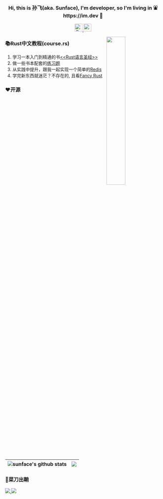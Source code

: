 <h3 align="center">Hi, this is 孙飞(aka. Sunface), I'm developer, so I'm living in ⛲️https://im.dev 🌲  </h3>

<p align="middle">
   <!--    <img src="https://komarev.com/ghpvc/?username=sunface" alt="10000" height="23px"/> -->

   <a href="https://www.zhihu.com/people/iSunface/columns">
      <img alt="Sunface | 知乎" height="25px" src="https://ss1.baidu.com/6ONXsjip0QIZ8tyhnq/it/u=493147230,3096476255&amp;fm=195&amp;app=88&amp;f=JPEG?w=200&amp;h=200">
   </a>
   
   <a href="https://twitter.com/isunface">
      <img alt="sunface | Twitter" height="25px" src="https://raw.githubusercontent.com/anuraghazra/anuraghazra/master/assets/twitter.svg" />
   </a>
</p>
  
<a href="https://github.com/sunface/rust-course">
  <img src="https://github.com/sunface/sunface/blob/master/assets/ferris.gif" align="right" width="35%"/>
</a>

### 📚Rust中文教程(course.rs)
1. 学习一本入门到精通的书[<<Rust语言圣经>>](https://github.com/sunface/rust-course)
2. 做一些书本配套的[练习题](https://github.com/sunface/rust-course/tree/main/excercise)
3. 从实践中提升，跟我一起实现一个简单的[Redis](https://github.com/sunface/rust-course/tree/main/pratice/mini-redis)
4. 学完新东西就迷茫？不存在的, 且看[Fancy Rust](https://github.com/sunface/fancy-rust)




### ❤️开源

| <img align="center"  src="https://github-readme-stats.vercel.app/api?username=sunface&show_icons=true&include_all_commits=true&theme=buefy&hide_border=true&hide=prs,contribs" alt="sunface's github stats" /> | <img align="center" src="https://github-readme-stats.vercel.app/api/top-langs/?username=sunface&layout=compact&theme=buefy&hide_border=true" /> |
| ------------- | ------------- |

### 🔪菜刀出鞘


<a href="https://github.com/sunface/rust-course">
  <img  src="https://github-readme-stats.vercel.app/api/pin/?username=sunface&repo=rust-course&theme=buefy&hide_border=true" />
</a>
<a href="https://github.com/sunface/datav">
  <img  src="https://github-readme-stats.vercel.app/api/pin/?username=sunface&repo=datav&theme=buefy&hide_border=true" />
</a>





